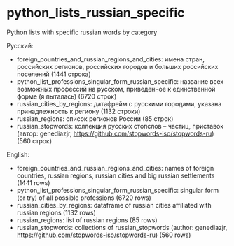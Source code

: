 # python_lists_russian_specific
Python lists with specific russian words by category

Русский:
* foreign_countries_and_russian_regions_and_cities: имена стран, российских регионов, российских городов и больших российских поселений (1441 строка)
* python_list_professions_singular_form_russian_specific: название всех возможных профессий на русском, приведенное к единственной форме (я пыталась) (6720 cтрок)
* russian_cities_by_regions: датафрейм с русскими городами, указана принадлежность к региону (1132 строки)
* russian_regions: список регионов России (85 строк)
* russian_stopwords: коллекция русских стопслов – частиц, приставок (автор: genediazjr, https://github.com/stopwords-iso/stopwords-ru) (560 строк)


English:
* foreign_countries_and_russian_regions_and_cities: names of foreign countries, russian regions, russian cities and big russian settlements (1441 rows)
* python_list_professions_singular_form_russian_specific: singular form (or try) of all possible professions (6720 rows)
* russian_cities_by_regions: dataframe of russian cities affiliated with russian regions (1132 rows)
* russian_regions: list of russian regions (85 rows)
* russian_stopwords: collections of russian_stopwords (author: genediazjr, https://github.com/stopwords-iso/stopwords-ru) (560 rows)
